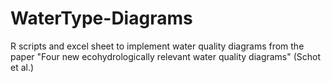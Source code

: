 # WaterType-Diagrams
R scripts and excel sheet to implement water quality diagrams from the paper "Four new ecohydrologically relevant water quality diagrams" (Schot et al.)
